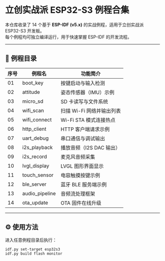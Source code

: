 # 立创实战派 ESP32-S3 例程合集

本仓库收录了 14 个基于 **ESP-IDF (v5.x)** 的实战例程，适用于立创实战派 ESP32-S3 开发板。  
每个例程均可独立编译运行，用于快速掌握 ESP-IDF 的开发流程。

---

## 📂 例程目录

| 序号 | 例程名 | 功能简介 |
|------|--------|----------|
| 01 | boot_key | 按键启动与输入检测 |
| 02 | attitude | 姿态传感器（IMU）示例 |
| 03 | micro_sd | SD 卡读写与文件系统 |
| 04 | wifi_scan | 扫描 Wi-Fi 网络并输出列表 |
| 05 | wifi_connect | Wi-Fi STA 模式连接热点 |
| 06 | http_client | HTTP 客户端请求示例 |
| 07 | uart_debug | 串口通信与调试输出 |
| 08 | i2s_playback | 播放音频（I2S DAC 输出） |
| 09 | i2s_record | 麦克风音频采集 |
| 10 | lvgl_display | LVGL 图形界面显示 |
| 11 | touch_sensor | 电容触摸按键示例 |
| 12 | ble_server | 蓝牙 BLE 服务端示例 |
| 13 | audio_pipeline | 音频流处理框架 |
| 14 | ota_update | OTA 固件在线升级 |

---

## ⚙️ 使用方法

进入任意例程目录后执行：

```bash
idf.py set-target esp32s3
idf.py build flash monitor
